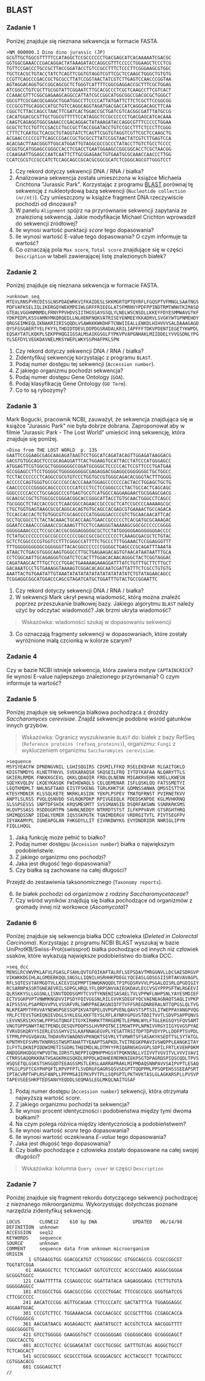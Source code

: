## BLAST

### Zadanie 1
Poniżej znajduje się nieznana sekwencja w formacie FASTA. 

```
>NM_000000.1 Dino dino jurassic (JP)
GCGTTGCTGGCGTTTTTCCATAGGCTCCGCCCCCCTGACGAGCATCACAAAAATCGACGC
GGTGGCGAAACCCGACAGGACTATAAAGATACCAGGCGTTTCCCCCTGGAAGCTCCCTCG
TGTTCCGACCCTGCCGCTTACCGGATACCTGTCCGCCTTTCTCCCTTCGGGAAGCGTGGC
TGCTCACGCTGTACCTATCTCAGTTCGGTGTAGGTCGTTCGCTCCAAGCTGGGCTGTGTG
CCGTTCAGCCCGACCGCTGCGCCTTATCCGGTAACTATCGTCTTGAGTCCAACCCGGTAA
AGTAGGACAGGTGCCGGCAGCGCTCTGGGTCATTTTCGGCGAGGACCGCTTTCGCTGGAG
ATCGGCCTGTCGCTTGCGGTATTCGGAATCTTGCACGCCCTCGCTCAAGCCTTCGTCACT
CCAAACGTTTCGGCGAGAAGCAGGCCATTATCGCCGGCATGGCGGCCGACGCGCTGGGCT
GGCGTTCGCGACGCGAGGCTGGATGGCCTTCCCCATTATGATTCTTCTCGCTTCCGGCGG
CCCGCGTTGCAGGCCATGCTGTCCAGGCAGGTAGATGACGACCATCAGGGACAGCTTCAA
CGGCTCTTACCAGCCTAACTTCGATCACTGGACCGCTGATCGTCACGGCGATTTATGCCG
CACATGGACGCGTTGCTGGCGTTTTTCCATAGGCTCCGCCCCCCTGACGAGCATCACAAA
CAAGTCAGAGGTGGCGAAACCCGACAGGACTATAAAGATACCAGGCGTTTCCCCCTGGAA
GCGCTCTCCTGTTCCGACCCTGCCGCTTACCGGATACCTGTCCGCCTTTCTCCCTTCGGG
CTTTCTCAATGCTCACGCTGTAGGTATCTCAGTTCGGTGTAGGTCGTTCGCTCCAAGCTG
ACGAACCCCCCGTTCAGCCCGACCGCTGCGCCTTATCCGGTAACTATCGTCTTGAGTCCA
ACACGACTTAACGGGTTGGCATGGATTGTAGGCGCCGCCCTATACCTTGTCTGCCTCCCC
GCGGTGCATGGAGCCGGGCCACCTCGACCTGAATGGAAGCCGGCGGCACCTCGCTAACGG
CCAAGAATTGGAGCCAATCAATTCTTGCGGAGAACTGTGAATGCGCAAACCAACCCTTGG
CCATCGCGTCCGCCATCTCCAGCAGCCGCACGCGGCGCATCTCGGGCAGCGTTGGGTCCT
```

1. Czy rekord dotyczy sekwencji DNA / RNA / białka?
2. Analizowana sekwencja została umieszczona w książce Michaela Crichtona "Jurassic Park". Korzystając z programu [BLAST](https://blast.ncbi.nlm.nih.gov/Blast.cgi) porównaj tę sekwencję z nukleotydową bazą sekwencji (`Nucleotide collection (nr/nt)`). Czy umieszczony w książce fragment DNA rzeczywiście pochodzi od dinozaura?
3. W panelu `Alignment` spójrz na przyrównanie sekwencji zapytania ze znalezioną sekwencją. Jakie modyfikacje Michael Crichton wprowadził do sekwencji źródłowej?
4. Ile wynosi wartość punktacji *score* tego dopasowania?
5. Ile wynosi wartość E-value tego dopasowania? O czym informuje ta wartość?
6. Co oznaczają pola `Max score`, `Total score` znajdujące się w części `Description` w tabeli zawierającej listę znalezionych białek?


### Zadanie 2
Poniżej znajduje się nieznana sekwencja w formacie FASTA. 

```
>unknown_seq
MTEVLRNSPYRCDISSLNSPDAEWRKVIFKAIDESLSKKMGRTQPTQYRFLFGQSPTVFMNGLSAATNGS
PDFVAFKSELIQLIKERGQYWEKMPEIWLGRFFRIEEGLATSFMRNVYPDFPPINDTRMTWNHTKIMASD
GTEALVGGHNMNMDLFRNYPPVHDVSIITHGSSAYGSQLYLNELWSCNSDLLKKEYFDYESMMWAVGTKF
YDKPEDPLKSSVAMNYMKQRQEDLLNLHENFNQKVATRISEYENMEEYKKADRVLSVGKYWTGPNMEHDY
QRGSEIMKEQLIKNAKRIIRISQQDLVSAWKKKWKDHFTCNWIIEALLENKDLHIHVVVSALDAAAGAGD
QYSFGSGAERTYELFKYYLTHDIDTDEVLDDPDGSRADALKRILIAPFFFTDKVPDENTIEGETYKWPDL
EQSAYTATLKQKPLSEKPPHQGIIGSALMSAIKGSGLFYPKVPVAPGNHAKLMIIDDELYVVGSDNLYPG
YLSEFDYLVEGKDAVNELMKSYWEPLWKYSSPHAFPKLSPN
```

1. Czy rekord dotyczy sekwencji DNA / RNA / białka?
2. Zidentyfikuj sekwencję korzystając z programu `BLAST`. 
3. Podaj numer dostępu tej sekwencji (`Accession number`).
4. Z jakiego organizmu pochodzi sekwencja?
5. Podaj numer dostępu Gene Ontology (`GOA`).
6. Podaj klasyfikację Gene Ontology (`GO Term`).
7. Co to są rybozymy?


### Zadanie 3
Mark Bogucki, pracownik NCBI, zauważył, że sekwencja znajdująca się w książce "Jurassic Park" nie była dobrze dobrana. Zaproponował aby w filmie "Jurassic Park - The Lost World" umieścić inną sekwencję, która znajduje się poniżej. 

```
>Dino from THE LOST WORLD  p. 135
GAATTCCGGAAGCGAGCAAGAGATAAGTCCTGGCATCAGATACAGTTGGAGATAAGGACG
GACGTGTGGCAGCTCCCGCAGAGGATTCACTGGAAGTGCATTACCTATCCCATGGGAGCC
ATGGAGTTCGTGGCGCTGGGGGGGCCGGATGCGGGCTCCCCCACTCCGTTCCCTGATGAA
GCCGGAGCCTTCCTGGGGCTGGGGGGGGGCGAGAGGACGGAGGCGGGGGGGCTGCTGGCC
TCCTACCCCCCCTCAGGCCGCGTGTCCCTGGTGCCGTGGGCAGACACGGGTACTTTGGGG
ACCCCCCAGTGGGTGCCGCCCGCCACCCAAATGGAGCCCCCCCACTACCTGGAGCTGCTG
CAACCCCCCCGGGGCAGCCCCCCCCATCCCTCCTCCGGGCCCCTACTGCCACTCAGCAGC
GGGCCCCCACCCTGCGAGGCCCGTGAGTGCGTCATGGCCAGGAAGAACTGCGGAGCGACG
GCAACGCCGCTGTGGCGCCGGGACGGCACCGGGCATTACCTGTGCAACTGGGCCTCAGCC
TGCGGGCTCTACCACCGCCTCAACGGCCAGAACCGCCCGCTCATCCGCCCCAAAAAGCGC
CTGCTGGTGAGTAAGCGCGCAGGCACAGTGTGCAGCCACGAGCGTGAAAACTGCCAGACA
TCCACCACCACTCTGTGGCGTCGCAGCCCCATGGGGGACCCCGTCTGCAACAACATTCAC
GCCTGCGGCCTCTACTACAAACTGCACCAAGTGAACCGCCCCCTCACGATGCGCAAAGAC
GGAATCCAAACCCGAAACCGCAAAGTTTCCTCCAAGGGTAAAAAGCGGCGCCCCCCGGGG
GGGGGAAACCCCTCCGCCACCGCGGGAGGGGGCGCTCCTATGGGGGGAGGGGGGGACCCC
TCTATGCCCCCCCCGCCGCCCCCCCCGGCCGCCGCCCCCCCTCAAAGCGACGCTCTGTAC
GCTCTCGGCCCCGTGGTCCTTTCGGGCCATTTTCTGCCCTTTGGAAACTCCGGAGGGTTT
TTTGGGGGGGGGGCGGGGGGTTACACGGCCCCCCCGGGGCTGAGCCCGCAGATTTAAATA
ATAACTCTGACGTGGGCAAGTGGGCCTTGCTGAGAAGACAGTGTAACATAATAATTTGCA
CCTCGGCAATTGCAGAGGGTCGATCTCCACTTTGGACACAACAGGGCTACTCGGTAGGAC
CAGATAAGCACTTTGCTCCCTGGACTGAAAAAGAAAGGATTTATCTGTTTGCTTCTTGCT
GACAAATCCCTGTGAAAGGTAAAAGTCGGACACAGCAATCGATTATTTCTCGCCTGTGTG
AAATTACTGTGAATATTGTAAATATATATATATATATATATATATCTGTATAGAACAGCC
TCGGAGGCGGCATGGACCCAGCGTAGATCATGCTGGATTTGTACTGCCGGAATTC
```

1. Czy rekord dotyczy sekwencji DNA / RNA / białka?
2. W sekwencji Mark ukrył pewną wiadomość, którą można znaleźć poprzez przeszukanie białkowej bazy. Jakiego algorytmu `BLAST` należy użyć by odczytać wiadomość? Jak brzmi ukryta wiadomość?
> Wskazówka: wiadomości szukaj w dopasowaniu sekwencji 
3. Co oznaczają fragmenty sekwencji w dopasowaniach, które zostały wyróżnione małą czcionką w kolorze szarym?

### Zadanie 4
Czy w bazie NCBI istnieje sekwencja, która zawiera motyw `CAPTAINCRICK`? Ile wynosi E-value najlepszego znalezionego przyrównania? O czym informuje ta wartość?


### Zadanie 5
Poniżej znajduje się sekwencja białkowa pochodząca z drożdży *Saccharomyces cerevisiae*. Znajdź sekwencje podobne wśród gatunków innych grzybów.

> Wskazówka: Ogranicz wyszukiwanie `BLAST` do: białek z bazy RefSeq (`Reference proteins (refseq_proteins)`), organizmu: `Fungi` z wykluczeniem organizmu `Saccharomyces cerevisiae`.

```
>sequence
MSYSYEACFW DPNDNGVNIL LGHISQGIRS CDSMILFFKQ RSELEKDYAR RLGAITGKLD
KDIGTNMDYG KLNETFNVVL SVEKARAQSH SKQSEILFRQ IYTDTKAFAA NLQARYTTLS
GKIERLRMDK FNKKKGCEVL QKKLQDAQIR FRDLQLNENN MIGAKRVEHN KRELLKWESN
SQEYKVQLDV LKQEYKASQK FWIHEWAQLS CELQEMENAR ISFLQSKLQQ FATSSMETYI
LEQTKMDMLT NHLNSFTAAD EISTFSKENG TGRLKHKTSK GDMNSSANWA QMSSISTTSK
KTESYMDNIR KLSSQLKETE NKRKLASIDK YEKPLPSPEV TMATQFRNST PVIRNETKVV
ANPTLSLRSS PVQLQSNVDD SVLRQKPDKP RPIVGEEQLK PDEDSKNPDE KGLMVHKRNQ
SLSSPSESSS SNPTDFSHIK KRQSMESMTT SVSSMANSID DSQRFAKSWN SSNRKRKSMS
HLQVPSSASS RSDDGGRTPN SAHNLNEDDY NTRRDTSTST ILFKPPVAVR GTSRGHTHRQ
SMIMQDSSNP IEDALYEMER IQSSSKPGTK TGNIMDERGV VRDRGITVTL PIVTSEGFPV
IEYAKAMYPL IGNEAPGLAN FHKGDYLLIT EIVNKDWYKG EVYDNDRIDR NHRIGLIPYN
FIQLLHQGL
```

1. Jaką funkcję może pełnić to białko?
2. Podaj numer dostępu (`Accession number`) białka o największym podobieństwie.
3. Z jakiego organizmu ono pochodzi?
4. Jaka jest długość tego dopasowania?
5. Czy białka są zachowane na całej długości?

Przejdź do zestawienia taksonomicznego (`Taxonomy reports`). 

6. Ile białek pochodzi od organizmów z rodziny *Saccharomycetaceae*? 
7. Czy wśród wyników znajdują się białka pochodzące od organizmów z gromady innej niż workowce (*Ascomycota*)? 


### Zadanie 6
Poniżej znajduje się sekwencja białka DCC człowieka (*Deleted in Colorectal Carcinoma*). Korzystając z programu NCBI BLAST wyszukaj w bazie UniProtKB/Swiss-Prot(swissprot) białka pochodzące od innych niż człowiek ssaków, które wykazują największe podobieństwo do białka DCC. 

```
>seq_dcc
MENSLRCVWVPKLAFVLFGASLFSAHLQVTGFQIKAFTALRFLSEPSDAVTMRGGNVLLDCSAESDRGVP
VIKWKKDGIHLALGMDERKQQLSNGSLLIQNILHSRHHKPDEGLYQCEASLGDSGSIISRTAKVAVAGPL
RFLSQTESVTAFMGDTVLLKCEVIGEPMPTIHWQKNQQDLTPIPGDSRVVVLPSGALQISRLQPGDIGIY
RCSARNPASSRTGNEAEVRILSDPGLHRQLYFLQRPSNVVAIEGKDAVLECCVSGYPPPSFTWLRGEEVI
QLRSKKYSLLGGSNLLISNVTDDDSGMYTCVVTYKNENISASAELTVLVPPWFLNHPSNLYAYESMDIEF
ECTVSGKPVPTVNWMKNGDVVIPSDYFQIVGGSNLRILGVVKSDEGFYQCVAENEAGNAQTSAQLIVPKP
AIPSSSVLPSAPRDVVPVLVSSRFVRLSWRPPAEAKGNIQTFTVFFSREGDNRERALNTTQPGSLQLTVG
NLKPEAMYTFRVVAYNEWGPGESSQPIKVATQPELQVPGPVENLQAVSTSPTSILITWEPPAYANGPVQG
YRLFCTEVSTGKEQNIEVDGLSYKLEGLKKFTEYSLRFLAYNRYGPGVSTDDITVVTLSDVPSAPPQNVS
LEVVNSRSIKVSWLPPPSGTQNGFITGYKIRHRKTTRRGEMETLEPNNLWYLFTGLEKGSQYSFQVSAMT
VNGTGPPSNWYTAETPENDLDESQVPDQPSSLHVRPQTNCIIMSWTPPLNPNIVVRGYIIGYGVGSPYAE
TVRVDSKQRYYSIERLESSSHYVISLKAFNNAGEGVPLYESATTRSITDPTDPVDYYPLLDDFPTSVPDL
STPMLPPVGVQAVALTHDAVRVSWADNSVPKNQKTSEVRLYTVRWRTSFSASAKYKSEDTTSLSYTATGL
KPNTMYEFSVMVTKNRRSSTWSMTAHATTYEAAPTSAPKDLTVITREGKPRAVIVSWQPPLEANGKITAY
ILFYTLDKNIPIDDWIMETISGDRLTHQIMDLNLDTMYYFRIQARNSKGVGPLSDPILFRTLKVEHPDKM
ANDQGRHGDGGYWPVDTNLIDRSTLNEPPIGQMHPPHGSVTPQKNSNLLVIIVVTVGVITVLVVVIVAVI
CTRRSSAQQRKKRATHSAGKRKGSQKDLRPPDLWIHHEEMEMKNIEKPSGTDPAGRDSPIQSCQDLTPVS
HSQSETQLGSKSTSHSGQDTEEAGSSMSTLERSLAARRAPRAKLMIPMDAQSNNPAVVSAIPVPTLESAQ
YPGILPSPTCGYPHPQFTLRPVPFPTLSVDRGFGAGRSQSVSEGPTTQQPPMLPPSQPEHSSSEEAPSRT
IPTACVRPTHPLRSFANPLLPPPMSAIEPKVPYTPLLSQPGPTLPKTHVKTASLGLAGKARSPLLPVSVP
TAPEVSEESHKPTEDSANVYEQDDLSEQMASLEGLMKQLNAITGSAF
```

1. Podaj numer dostępu (`Accession number`) sekwencji, która otrzymała najwyższą wartość *score*.
2. Z jakiego organizmu pochodzi ta sekwencja?
3. Ile wynosi procent identyczności i podobieństwa między tymi dwoma białkami?
4. Na czym polega różnica między identycznością a podobieństwem?
5. Ile wynosi wartość *score* tego dopasowania?
6. Ile wynosi wartość oczekiwana *E-value* tego dopasowania?
7. Jaka jest długość tego dopasowania?
8. Czy białko pochodzące z człowieka zostało dopasowane na całej swojej długości?
> Wskazówka: kolumna `Query cover` w części `Description`


### Zadanie 7
Poniżej znajduje się fragment rekordu dotyczącego sekwencji pochodzącej z nieznanego mikroorganizmu. Wykorzystując dotychczas poznane narzędzia zidentyfikuj sekwencję.

```
LOCUS       CLONE12    610 bp DNA             UPDATED   06/14/98
DEFINITION  unknown
ACCESSION   seq12
KEYWORDS    sequence
SOURCE      unknown
COMMENT     sequence data from unknown microorganism
ORIGIN      
        1 GTGAAGGTGG GGACGCATGT CCTGGGCGGC GTGGCAGCCG CCGCCGGCGT TGGTATCGGA
       61 AAGAGGCTCC TCTCCAAGGT GGTCGTCCCC ACGCCCAAGG AGGGCGGGGA GCGGGTGGCC
      121 CAAATTTTTA CCGAGGCCGC GGATTATACA GAGAGGGAGG CTCTTGTGTA GGGGGAGGCC
      181 ATCGGCCTGG GGACGCCCGG CCCCCTGGAC TTCCGCCGCG GGGTGATCCG CTTCGCCCCC
      241 AACATCCCGG AGTTGCAGAA CTTCCCCATC GACTATTTCA TGGAGGAGGC AGGAATGGAC
      301 CCCGTCTTCC TGGAAAACGA CGCCAACGCC GCCGCTTTGG CCGAGCACCA CCTGGGGGCG
      361 AACGATAACG AGGAGAGCTC AAATATGCCT ACCGTCTCCA AACGGGTTTT GGGCGGGGTG
      421 GTCCTGGGGG GAAGGGTGCT CCGGGGGGAG CGGGGGCAGG GCGGGGAGCT CGGCCACCTG
      481 ACCCTCCTCC GCGGAGATAT CGCCTGCGGC GATTTGTCAG AGGGCTGCCT TCTCAGCACT
      541 GCCGCGGGCC GCGCCCTGGA GCGGGACGCC ACCTACGCCT TCCAGTGCCC CGTGGACACG
      601 CGGGAGCTCT
//
```
